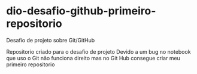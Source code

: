 # dio-desafio-github-primeiro-repositorio
Desafio de projeto sobre Git/GitHub

Repositorio criado para o desafio de projeto
Devido a um bug no notebook que uso o Git não funciona direito mas no Git Hub consegue criar meu primeiro repositorio
